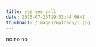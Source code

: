 ```yaml
---
title: yes yes yall
date: 2025-07-25T19:53:44.064Z
thumbnail: /images/uploads/1.jpg
---
```

n﻿o no no